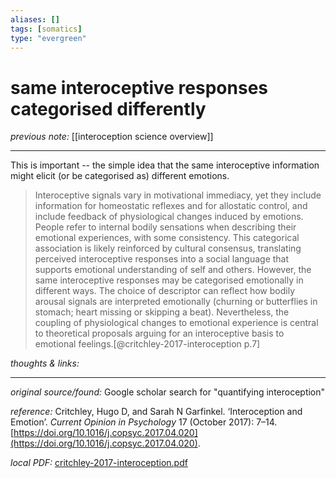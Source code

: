```yaml
---
aliases: []
tags: [somatics]
type: "evergreen"
---
```


# same interoceptive responses categorised differently

_previous note:_ [[interoception science overview]]

---

This is important -- the simple idea that the same interoceptive information might elicit (or be categorised as) different emotions.

> Interoceptive signals vary in motivational immediacy, yet they include information for homeostatic reflexes and for allostatic control, and include feedback of physiological changes induced by emotions. People refer to internal bodily sensations when describing their emotional experiences, with some consistency. This categorical association is likely reinforced by cultural consensus, translating perceived interoceptive responses into a social language that supports emotional understanding of self and others. However, the same interoceptive responses may be categorised emotionally in different ways. The choice of descriptor can reflect how bodily arousal signals are interpreted emotionally (churning or butterflies in stomach; heart missing or skipping a beat). Nevertheless, the coupling of physiological changes to emotional experience is central to theoretical proposals arguing for an interoceptive basis to emotional feelings.[@critchley-2017-interoception p.7]

_thoughts & links:_




---

_original source/found:_ Google scholar search for "quantifying interoception"

_reference:_ Critchley, Hugo D, and Sarah N Garfinkel. ‘Interoception and Emotion’. _Current Opinion in Psychology_ 17 (October 2017): 7–14. [https://doi.org/10.1016/j.copsyc.2017.04.020](https://doi.org/10.1016/j.copsyc.2017.04.020).

_local PDF:_ [critchley-2017-interoception.pdf](hook://file/8pj9Qg6dn?p=RHJvcGJveC9iaWJsaW9ncmFwaHkgcGRmcw==&n=critchley%2D2017%2Dinteroception%2Epdf)
